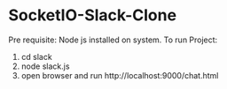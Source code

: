 # SocketIO-Slack-Clone
Pre requisite:
Node js installed on system.
To run Project:
1) cd slack
2) node slack.js
3) open browser and run http://localhost:9000/chat.html
